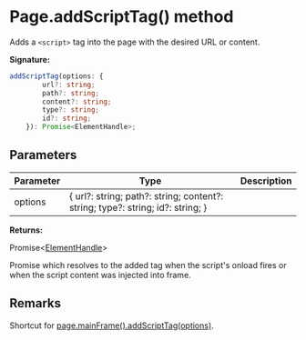 # Page.addScriptTag() method

Adds a `<script>` tag into the page with the desired URL or content.

**Signature:**

```typescript
addScriptTag(options: {
        url?: string;
        path?: string;
        content?: string;
        type?: string;
        id?: string;
    }): Promise<ElementHandle>;
```

## Parameters

| Parameter | Type                                                                           | Description |
| --------- | ------------------------------------------------------------------------------ | ----------- |
| options   | { url?: string; path?: string; content?: string; type?: string; id?: string; } |             |

**Returns:**

Promise&lt;[ElementHandle](./puppeteer.elementhandle.md)&gt;

Promise which resolves to the added tag when the script's onload fires or when the script content was injected into frame.

## Remarks

Shortcut for [page.mainFrame().addScriptTag(options)](./puppeteer.frame.addscripttag.md).
